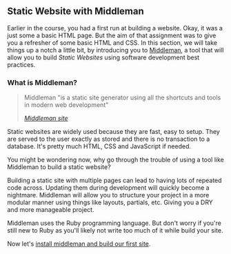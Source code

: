 ## Static Website with Middleman

Earlier in the course, you had a first run at building a website. Okay, it was a just some a basic HTML page. But the aim of that assignment was to give you a refresher of some basic HTML and CSS. In this section, we will take things up a notch a little bit, by introducing you to [Middleman](//middlemanapp.com), a tool that will allow you to build *Static Websites* using software development best practices. 


### What is Middleman?

> Middleman "is a static site generator using all the shortcuts and tools in modern web development"
>
> <cite>[Middleman site](https://middlemanapp.com/)</cite>

Static websites are widely used because they are fast, easy to setup. They are served to the user exactly as stored and there is no transaction to a database. It's pretty much HTML, CSS and JavaScript if needed.

You might be wondering now, why go through the trouble of using a tool like Middleman to build a static website?

Building a static site with multiple pages can lead to having lots of repeated code across. Updating them during development will quickly become a nightmare. Middleman will allow you to structure your project in a more modular manner using things like layouts, partials, etc. Giving you a DRY and more manageable project.

Middleman uses the Ruby programming language. But don't worry if you're still new to Ruby as you'll likely not write too much of it while build your site.

Now let's [install middleman and build our first site](setup_middleman.md).
